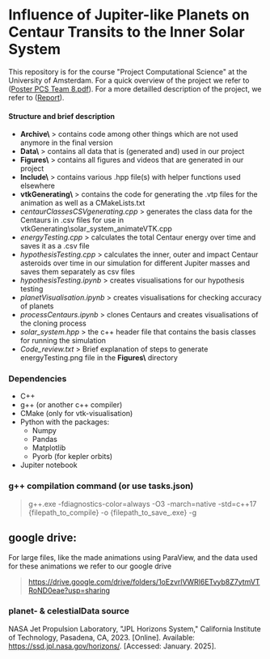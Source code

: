 # Influence of Jupiter-like Planets on Centaur Transits to the Inner Solar System
This repository is for the course "Project Computational Science" at the University of Amsterdam.
For a quick overview of the project we refer to ([Poster PCS Team 8.pdf](Poster%20PCS%20Team%208.pdf)). For a more detailled description of
the project, we refer to ([Report](Report.pdf)).

#### Structure and brief description
- __Archive\\__ > contains code among other things which are not used anymore in the final version
- __Data\\__ > contains all data that is (generated and) used in our project
- __Figures\\__ > contains all figures and videos that are generated in our project
- __Include\\__ > contains various .hpp file(s) with helper functions used elsewhere
- __vtkGenerating\\__ > contains the code for generating the .vtp files for the animation as well as a CMakeLists.txt
- _centaurClassesCSVgenerating.cpp_ > generates the class data for the Centaurs in .csv files for use in vtkGenerating\\solar_system_animateVTK.cpp 
- _energyTesting.cpp_ > calculates the total Centaur energy over time and saves it as a .csv file
- _hypothesisTesting.cpp_ > calculates the inner, outer and impact Centaur asteroids over time in our simulation
for different Jupiter masses and saves them separately as csv files
- _hypothesisTesting.ipynb_ > creates visualisations for our hypothesis testing
- _planetVisualisation.ipynb_ > creates visualisations for checking accuracy of planets
- _processCentaurs.ipynb_ > clones Centaurs and creates visualisations of the cloning process
- _solar\_system.hpp_ > the c++ header file that contains the basis classes for running the simulation
- _Code_review.txt_ > Brief explanation of steps to generate energyTesting.png file in the __Figures\\__ directory

### Dependencies
- C++
- g++ (or another c++ compiler)
- CMake (only for vtk-visualisation)
- Python with the packages:
    - Numpy
    - Pandas
    - Matplotlib
    - Pyorb (for kepler orbits)
- Jupiter notebook

### g++ compilation command (or use tasks.json)
> g++.exe -fdiagnostics-color=always -O3 -march=native -std=c++17 {filepath_to_compile} -o {filepath_to_save_.exe} -g

## google drive:
For large files, like the made animations using ParaView, and the data used for these animations we refer to our google drive
> https://drive.google.com/drive/folders/1oEzvrlVWRl6ETvyb8Z7ytmVTRoND0eae?usp=sharing

### planet- & celestialData source
NASA Jet Propulsion Laboratory, "JPL Horizons System," California Institute of Technology, Pasadena, CA, 2023. [Online]. Available: https://ssd.jpl.nasa.gov/horizons/. [Accessed: January. 2025].
